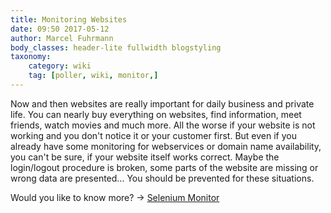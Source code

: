 ```yaml
---
title: Monitoring Websites
date: 09:50 2017-05-12
author: Marcel Fuhrmann
body_classes: header-lite fullwidth blogstyling
taxonomy:
    category: wiki
    tag: [poller, wiki, monitor,]
---
```


Now and then websites are really important for daily business and private life.
You can nearly buy everything on websites, find information, meet friends, watch movies and much more.
All the worse if your website is not working and you don't notice it or your customer first.
But even if you already have some monitoring for webservices or domain name availability, you can't be sure, if your website itself works correct.
Maybe the login/logout procedure is broken, some parts of the website are missing or wrong data are presented... 
You should be prevented for these situations.

Would you like to know more? -> [Selenium Monitor](https://wiki.opennms.org/wiki/Selenium_Monitor)
